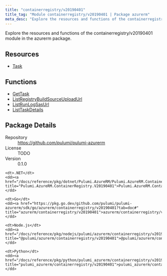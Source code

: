 ```yaml
---
title: "containerregistry/v20190401"
title_tag: "Module containerregistry/v20190401 | Package azurerm"
meta_desc: "Explore the resources and functions of the containerregistry/v20190401 module in the azurerm package."
---
```


<!-- WARNING: this file was generated by Pulumi Docs Generator. -->
<!-- Do not edit by hand unless you're certain you know what you are doing! -->

Explore the resources and functions of the containerregistry/v20190401 module in the azurerm package.

<h2 id="resources">Resources</h2>
<ul class="api">
    <li><a href="task" title="Task"><span class="symbol resource"></span>Task</a></li>
</ul>

<h2 id="functions">Functions</h2>
<ul class="api">
    <li><a href="gettask" title="GetTask"><span class="symbol function"></span>GetTask</a></li>
    <li><a href="listregistrybuildsourceuploadurl" title="ListRegistryBuildSourceUploadUrl"><span class="symbol function"></span>ListRegistryBuildSourceUploadUrl</a></li>
    <li><a href="listrunlogsasurl" title="ListRunLogSasUrl"><span class="symbol function"></span>ListRunLogSasUrl</a></li>
    <li><a href="listtaskdetails" title="ListTaskDetails"><span class="symbol function"></span>ListTaskDetails</a></li>
</ul>

<h2 id="package-details">Package Details</h2>
<dl class="package-details">
	<dt>Repository</dt>
	<dd><a href="https://github.com/pulumi/pulumi-azurerm">https://github.com/pulumi/pulumi-azurerm</a></dd>
	<dt>License</dt>
	<dd>TODO</dd>
	<dt>Version</dt>
	<dd>0.1.0</dd>
</dl>



<dl class="tabular">

    <dt>.NET</dt>
    <dd><a href="/docs/reference/pkg/dotnet/Pulumi.AzureRM/Pulumi.AzureRM.ContainerRegistry.V20190401.html" title="Pulumi.AzureRM.ContainerRegistry.V20190401">Pulumi.AzureRM.ContainerRegistry.V20190401</a></dd>

    <dt>Go</dt>
    <dd><a href="https://pkg.go.dev/github.com/pulumi/pulumi-azurerm/sdk/go/azurerm/containerregistry/v20190401?tab=doc#" title="azurerm/containerregistry/v20190401">azurerm/containerregistry/v20190401</a></dd>

    <dt>Node.js</dt>
    <dd><a href="/docs/reference/pkg/nodejs/pulumi/azurerm/containerregistry/v20190401/#" title="@pulumi/azurerm/containerregistry/v20190401">@pulumi/azurerm/containerregistry/v20190401</a></dd>

    <dt>Python</dt>
    <dd><a href="/docs/reference/pkg/python/pulumi_azurerm/containerregistry/v20190401" title="pulumi_azurerm/containerregistry/v20190401">pulumi_azurerm/containerregistry/v20190401</a></dd>

</dl>

